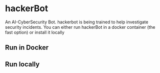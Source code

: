 # hackerBot
An AI-CyberSecurity Bot. hackerbot is being trained to help investigate security incidents.
You can either run hackerBot in a docker container (the fast option) or install it locally

## Run in Docker


## Run locally

